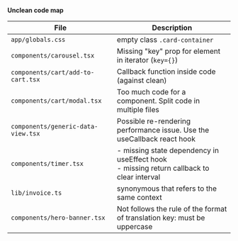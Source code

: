 **Unclean code map**

| File                               | Description                                                                                 |
| ---------------------------------- | ------------------------------------------------------------------------------------------- |
| `app/globals.css`                  | empty class `.card-container`                                                               |
| `components/carousel.tsx`          | Missing "key" prop for element in iterator (`key={}`)                                       |
| `components/cart/add-to-cart.tsx`  | Callback function inside code (against clean)                                               |
| `components/cart/modal.tsx`        | Too much code for a component. Split code in multiple files                                 |
| `components/generic-data-view.tsx` | Possible re-rendering performance issue. Use the useCallback react hook                     |
| `components/timer.tsx`             | - missing state dependency in useEffect hook<br>- missing return callback to clear interval |
| `lib/invoice.ts`                   | synonymous that refers to the same context                                                  |
| `components/hero-banner.tsx`       | Not follows the rule of the format of translation key: must be uppercase                    |
